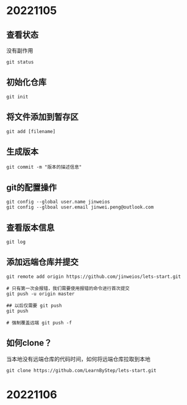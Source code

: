 # 20221105

## 查看状态

没有副作用

```shell
git status
```

## 初始化仓库

```shell
git init
```

## 将文件添加到暂存区

```shell
git add [filename]
```

## 生成版本

```shell
git commit -m "版本的描述信息"
```

## git的配置操作

```shell
git config --global user.name jinweios
git config --glboal user.email jinwei.peng@outlook.com
```

## 查看版本信息

```shell
git log
```

## 添加远端仓库并提交

```shell
git remote add origin https://github.com/jinweios/lets-start.git

# 只有第一次会报错，我们需要使用报错的命令进行首次提交
git push -u origin master

## 以后仅需要 git push
git push

# 强制覆盖远端 git push -f
```

## 如何clone？
当本地没有远端仓库的代码时间，如何将远端仓库拉取到本地

```shell
git clone https://github.com/LearnByStep/lets-start.git
```


# 20221106